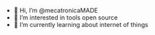 - 👋 Hi, I’m @mecatronicaMADE
- 👀 I’m interested in tools open source
- 🌱 I’m currently learning about internet of things


<!---
mecatronicaMADE/mecatronicaMADE is a ✨ special ✨ repository because its `README.md` (this file) appears on your GitHub profile.
You can click the Preview link to take a look at your changes.
--->
